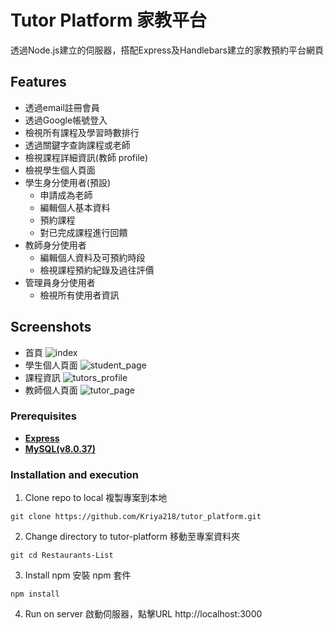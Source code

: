 # Tutor Platform 家教平台
透過Node.js建立的伺服器，搭配Express及Handlebars建立的家教預約平台網頁

## Features
- 透過email註冊會員
- 透過Google帳號登入
- 檢視所有課程及學習時數排行
- 透過關鍵字查詢課程或老師
- 檢視課程詳細資訊(教師 profile)
- 檢視學生個人頁面
- 學生身分使用者(預設)
  - 申請成為老師
  - 編輯個人基本資料
  - 預約課程
  - 對已完成課程進行回饋
- 教師身分使用者
  - 編輯個人資料及可預約時段
  - 檢視課程預約紀錄及過往評價
- 管理員身分使用者
  - 檢視所有使用者資訊

## Screenshots
- 首頁
![index](https://github.com/user-attachments/assets/af45ef81-80d7-437d-83e7-1902e8e5d353)
- 學生個人頁面
![student_page](https://github.com/user-attachments/assets/f02426b0-4dc0-43d9-b875-3d0c4a57e996)
- 課程資訊
![tutors_profile](https://github.com/user-attachments/assets/dab430f6-5220-46a9-989c-35271a35a7ae)
- 教師個人頁面
![tutor_page](https://github.com/user-attachments/assets/33f914ca-9618-44df-bbc6-4afd7f3aa49f)

### Prerequisites
- __[Express](https://www.npmjs.com/package/express)__
- __[MySQL(v8.0.37)](https://www.mysql.com/downloads/)__

### Installation and execution 
1. Clone repo to local 複製專案到本地
``` 
git clone https://github.com/Kriya218/tutor_platform.git
```
2. Change directory to tutor-platform 移動至專案資料夾
``` 
git cd Restaurants-List
```
3. Install npm 安裝 npm 套件
``` 
npm install 
```
4. Run on server 啟動伺服器，點擊URL http://localhost:3000

